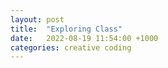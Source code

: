 ```yaml
---
layout: post
title:  "Exploring Class"
date:   2022-08-19 11:54:00 +1000
categories: creative coding
---
```

